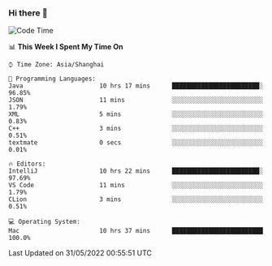 ### Hi there 👋


<!--START_SECTION:waka-->
![Code Time](http://img.shields.io/badge/Code%20Time-0%20secs-blue)

📊 **This Week I Spent My Time On** 

```text
⌚︎ Time Zone: Asia/Shanghai

💬 Programming Languages: 
Java                     10 hrs 17 mins      ████████████████████████░   96.85% 
JSON                     11 mins             ░░░░░░░░░░░░░░░░░░░░░░░░░   1.79% 
XML                      5 mins              ░░░░░░░░░░░░░░░░░░░░░░░░░   0.83% 
C++                      3 mins              ░░░░░░░░░░░░░░░░░░░░░░░░░   0.51% 
textmate                 0 secs              ░░░░░░░░░░░░░░░░░░░░░░░░░   0.01%

🔥 Editors: 
IntelliJ                 10 hrs 22 mins      ████████████████████████░   97.69% 
VS Code                  11 mins             ░░░░░░░░░░░░░░░░░░░░░░░░░   1.79% 
CLion                    3 mins              ░░░░░░░░░░░░░░░░░░░░░░░░░   0.51%

💻 Operating System: 
Mac                      10 hrs 37 mins      █████████████████████████   100.0%

```


 Last Updated on 31/05/2022 00:55:51 UTC
<!--END_SECTION:waka-->

<!--
**SillyPasty/SillyPasty** is a ✨ _special_ ✨ repository because its `README.md` (this file) appears on your GitHub profile.

Here are some ideas to get you started:

- 🔭 I’m currently working on ...
- 🌱 I’m currently learning ...
- 👯 I’m looking to collaborate on ...
- 🤔 I’m looking for help with ...
- 💬 Ask me about ...
- 📫 How to reach me: ...
- 😄 Pronouns: ...
- ⚡ Fun fact: ...
-->



